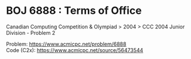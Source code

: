 # BOJ 6888 : Terms of Office  
Canadian Computing Competition & Olympiad > 2004 > CCC 2004 Junior Division - Problem 2  
  
Problem: https://www.acmicpc.net/problem/6888  
Code (C2x): https://www.acmicpc.net/source/56473544  
